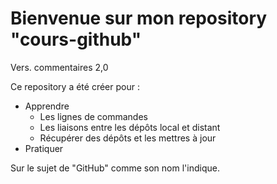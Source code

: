 # Bienvenue sur mon repository "cours-github"

Vers. commentaires 2,0

Ce repository a été créer pour :

* Apprendre
    * Les lignes de commandes
    * Les liaisons entre les dépôts local et distant
    * Récupérer des dépôts et les mettres à jour
* Pratiquer

Sur le sujet de "GitHub" comme son nom l'indique.

